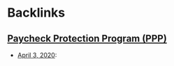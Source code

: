 
# Backlinks
## [Paycheck Protection Program (PPP)](<Paycheck Protection Program (PPP).md>)
- [April 3, 2020](<April 3, 2020.md>):

